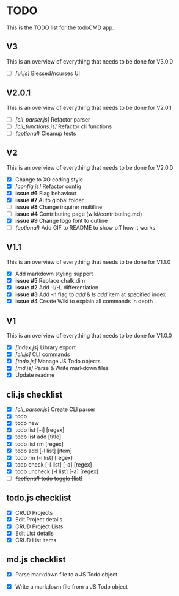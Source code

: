 # TODO
This is the TODO list for the todoCMD app.

## V3
This is an overview of everything that needs to be done for V3.0.0
  - [ ] *[ui.js]* Blessed/ncurses UI

## V2.0.1
This is an overview of everything that needs to be done for V2.0.1
  - [ ] *[cli_parser.js]* Refactor parser
  - [ ] *[cli_functions.js]* Refactor cli functions
  - [ ] _(optional)_ Cleanup tests

## V2
This is an overview of everything that needs to be done for V2.0.0
  - [X] Change to XO coding style
  - [X] *[config.js]* Refactor config
  - [X] __issue #6__ Flag behaviour
  - [X] __issue #7__ Auto global folder
  - [ ] __issue #8__ Change inquirer multiline
  - [ ] __issue #4__ Contributing page (wiki/contributing.md)
  - [X] __issue #9__ Change logo font to outline
  - [ ] _(optional)_ Add GIF to README to show off how it works

## V1.1
This is an overview of everything that needs to be done for V1.1.0
  - [X] Add markdown styling support
  - [X] __issue #5__ Replace chalk.dim
  - [X] __issue #2__ Add -l/-L differentiation
  - [X] __issue #3__ Add -n flag to _add_ & _ls add_ item at specified index
  - [X] __issue #4__ Create Wiki to explain all commands in depth

## V1
This is an overview of everything that needs to be done for V1.0.0
  - [X] *[index.js]* Library export
  - [X] *[cli.js]* CLI commands
  - [X] *[todo.js]* Manage JS Todo objects
  - [X] *[md.js]* Parse & Write markdown files
  - [X] Update readme

## cli.js checklist
  - [X] *[cli_parser.js]* Create CLI parser
  - [X] todo
  - [X] todo new
  - [X] todo list [-i] [regex]
  - [X] todo list add [title]
  - [X] todo list rm [regex]
  - [X] todo add [-l list] [item]
  - [X] todo rm [-l list] [regex]
  - [X] todo check [-l list] [-a] [regex]
  - [X] todo uncheck [-l list] [-a] [regex]
  - [ ] ~~_(optional)_ todo toggle [list]~~

## todo.js checklist
  - [X] CRUD Projects
  - [X] Edit Project details
  - [X] CRUD Project Lists
  - [X] Edit List details
  - [X] CRUD List items

## md.js checklist
  - [X] Parse markdown file to a JS Todo object
  - [X] Write a markdown file from a JS Todo object


